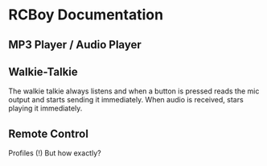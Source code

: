 # RCBoy Documentation

## MP3 Player / Audio Player

## Walkie-Talkie

The walkie talkie always listens and when a button is pressed reads the mic output and starts sending it immediately. When audio is received, stars playing it immediately. 

## Remote Control

Profiles (!) But how exactly? 